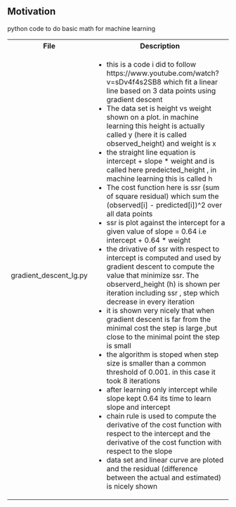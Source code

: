 <h2>Motivation</h2>
python code to do basic math for machine learning

<table>
  <tr>
    <th>File</th>
    <th>Description</th>
  </tr>
  <tr>
    <td>gradient_descent_lg.py</td>
    <td>
    <ul>
    <li>this is a code i did to follow https://www.youtube.com/watch?v=sDv4f4s2SB8 which fit a linear line based on 3 data points using gradient descent</li>
    <li>The data set is height vs weight shown on a plot. in machine learning this height is actually called y (here it is called observed_height) and weight is x</li>
    <li>the straight line equation is intercept + slope * weight and is called here predeicted_height , in machine learning this is called h</li>
    <li>The cost function here is ssr (sum of square residual) which sum the (observed[i] - predicted[i])^2 over all data points</li>
    <li>ssr is plot against the intercept for a given value of slope = 0.64 i.e intercept + 0.64 * weight</li>
    <li>the drivative of ssr with respect to intercept is computed and used by gradient descent to compute the value that minimize ssr. The observerd_height (h) is shown per iteration including ssr , step which decrease in every iteration</li>
    <li>it is shown very nicely that when gradient descent is far from the minimal cost the step is large ,but close to the minimal point the step is small</li>
    <li>the algorithm is stoped when step size is smaller than a common threshold of 0.001. in this case it took 8 iterations</li>
    <li>after learning only intercept while slope kept 0.64 its time to learn slope and intercept</li>
    <li>chain rule is used to compute the derivative of the cost function with respect to the intercept and the derivative of the cost function with respect to the slope</li>
    <li>data set and linear curve are ploted and the residual (difference between the actual and estimated) is nicely shown</li>
    </ul>
    </td>
  </tr>
  
</table>
